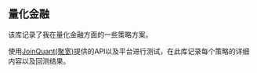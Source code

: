 量化金融
---

该库记录了我在量化金融方面的一些策略方案。

使用[JoinQuant(聚宽)](https://www.joinquant.com/)提供的API以及平台进行测试，在此库记录每个策略的详细内容以及回测结果。
